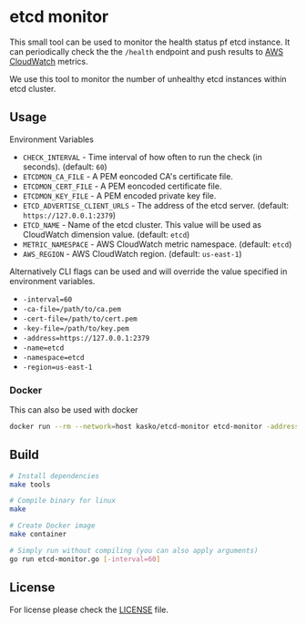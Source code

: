 # etcd monitor

This small tool can be used to monitor the health status pf etcd instance. It can periodically check the the `/health`
endpoint and push results to [AWS CloudWatch](https://aws.amazon.com/cloudwatch/) metrics.

We use this tool to monitor the number of unhealthy etcd instances within etcd cluster.

## Usage

Environment Variables

- `CHECK_INTERVAL` - Time interval of how often to run the check (in seconds). (default: `60`)
- `ETCDMON_CA_FILE` - A PEM eoncoded CA's certificate file.
- `ETCDMON_CERT_FILE` - A PEM eoncoded certificate file.
- `ETCDMON_KEY_FILE` - A PEM encoded private key file.
- `ETCD_ADVERTISE_CLIENT_URLS` - The address of the etcd server. (default: `https://127.0.0.1:2379`)
- `ETCD_NAME` - Name of the etcd cluster. This value will be used as CloudWatch dimension value. (default: `etcd`)
- `METRIC_NAMESPACE` - AWS CloudWatch metric namespace. (default: `etcd`)
- `AWS_REGION` - AWS CloudWatch region. (default: `us-east-1`)

Alternatively CLI flags can be used and will override the value specified in environment variables.

- `-interval=60`
- `-ca-file=/path/to/ca.pem`
- `-cert-file=/path/to/cert.pem`
- `-key-file=/path/to/key.pem`
- `-address=https://127.0.0.1:2379`
- `-name=etcd`
- `-namespace=etcd`
- `-region=us-east-1`

### Docker

This can also be used with docker

```sh
docker run --rm --network=host kasko/etcd-monitor etcd-monitor -address=http://127.0.0.1:2379 -region=eu-west-1
```

## Build

```sh
# Install dependencies
make tools

# Compile binary for linux
make

# Create Docker image
make container

# Simply run without compiling (you can also apply arguments)
go run etcd-monitor.go [-interval=60]
```
## License

For license please check the [LICENSE](LICENSE) file.
